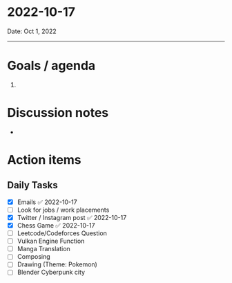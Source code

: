 
# 2022-10-17

Date: Oct 1, 2022

---

# Goals / agenda
1. 

# Discussion notes
- 

# Action items
## Daily Tasks
- [x] Emails ✅ 2022-10-17
- [ ] Look for jobs / work placements
- [x] Twitter / Instagram post ✅ 2022-10-17
- [x] Chess Game ✅ 2022-10-17
- [ ] Leetcode/Codeforces Question
- [ ] Vulkan Engine Function
- [ ] Manga Translation
- [ ] Composing
- [ ] Drawing (Theme: Pokemon)
- [ ] Blender Cyberpunk city
